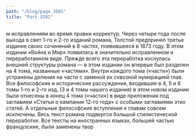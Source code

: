 ```yaml
---
path: "/blog/page_3501"
title: "Part 3501"
---
```


м исправлениям во время правки корректур.
Через четыре года после выхода в свет 1-го и 2-го изданий романа, Толстой предпринял третье издание своих сочинений в 8 частях, появившееся в 1873 году. В этом издании «Война и Мир» появилась в значительно исправленном и переработанном виде. Прежде всего эта переработка коснулась внешней структуры романа — в этом издании он впервые был разделен на 4 тома, названные «частями». Внутри каждого тома («части») были устранены деления на части с заменой их сквозной нумерацией глав. Все философские и исторические рассуждения, входившие в 4, 5 и 6 томы 1-го и 2-го изд. (3 и 4 томы нашего издания) в этом новом издании были отнесены в конец 4 тома («части») в виде приложения под заглавием «Статьи о кампании 12-го года» с особыми заглавиями этих статей. А отдельные философские вступления к главам совсем исключены. Весь текст романа подвергся большой стилистической переработке. Все тексты на иностранных языках, большей частью французские, были заменены твор
